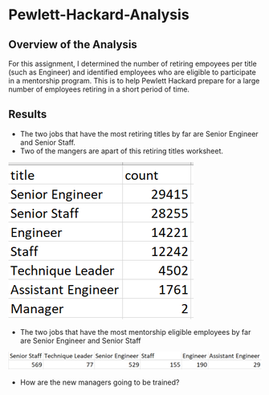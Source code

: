 # Pewlett-Hackard-Analysis

## Overview of the Analysis
For this assignment, I determined the number of retiring empoyees per title (such as Engineer) and identified employees who are eligible to participate in a mentorship program. This is to help Pewlett Hackard prepare for a large number of employees retiring in a short period of time.

## Results
* The two jobs that have the most retiring titles by far are Senior Engineer and Senior Staff.
* Two of the mangers are apart of this retiring titles worksheet.

![alt text](https://github.com/mansal2487/Pewlett-Hackard-Analysis/blob/main/Data/retiring_titles.PNG)

* The two jobs that have the most mentorship eligible employees by far are Senior Engineer and Senior Staff

![alt text](https://github.com/mansal2487/Pewlett-Hackard-Analysis/blob/main/Data/mentorship_eligibility_count.PNG)

* How are the new managers going to be trained?


